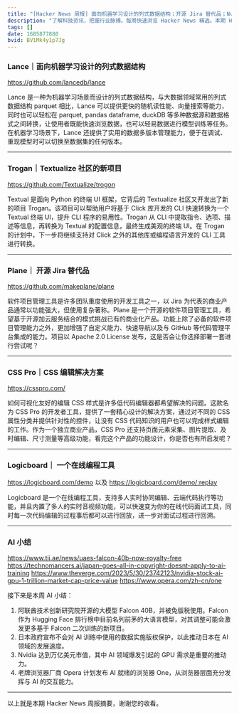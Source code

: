 ```yaml
---
title: "[Hacker News 周报] 面向机器学习设计的列式数据结构；开源 Jira 替代品；Nvidia 万亿市值"
description: "了解科技资讯，把握行业脉搏。每周快速浏览 Hacker News 精选。本期 Hacker Newsletter 地址:https://mailchi.mp/hackernewsletter/654"
tags: []
date: 1685877880
bvid: BV1Mk4y1p7Jg
---
```

### Lance｜面向机器学习设计的列式数据结构
https://github.com/lancedb/lance

Lance 是一种为机器学习场景而设计的列式数据结构，与大数据领域常用的列式数据结构 parquet 相比，Lance 可以提供更快的随机读性能、向量搜索等能力，同时也可以轻松在 parquet, pandas dataframe, duckDB 等多种数据源和数据格式之间转换，让使用者既能快速浏览数据，也可以轻易数据进行模型训练等任务。在机器学习场景下，Lance 还提供了实用的数据多版本管理能力，便于在调试、重现模型时可以切换至数据集的任何版本。

---
### Trogan｜Textualize 社区的新项目
https://github.com/Textualize/trogon

Textual 是面向 Python 的终端 UI 框架，它背后的 Textualize 社区又开发出了新的项目 Trogan。该项目可以帮助用户将基于 Click 库开发的 CLI 快速转换为一个 Textual 终端 UI，提升 CLI 程序的易用性。Trogan 从 CLI 中提取指令、选项、描述等信息，再转换为 Textual 的配置信息，最终生成美观的终端 UI。在 Trogan 的计划中，下一步将继续支持对 Click 之外的其他库或编程语言开发的 CLI 工具进行转换。

---
### Plane｜ 开源 Jira 替代品
https://github.com/makeplane/plane

软件项目管理工具是许多团队重度使用的开发工具之一，以 Jira 为代表的商业产品通常以功能强大，但使用复杂著称。Plane 是一个开源的软件项目管理工具，希望基于开源加云服务结合的模式挑战已有的商业化产品。功能上除了必备的软件项目管理能力之外，更加增强了自定义能力、快速导航以及与 GitHub 等代码管理平台集成的能力。项目以 Apache 2.0 License 发布，这是否会让你选择部署一套进行尝试呢？

---
### CSS Pro｜CSS 编辑解决方案
https://csspro.com/ 

如何可视化友好的编辑 CSS 样式是许多低代码编辑器都希望解决的问题。这款名为 CSS Pro 的开发者工具，提供了一套精心设计的解决方案，通过对不同的 CSS 属性分类并提供针对性的控件，让没有 CSS 代码知识的用户也可以完成样式编辑的工作。作为一个独立商业产品，CSS Pro 还支持页面元素采集、图片提取、及时编辑、尺寸测量等高级功能，看完这个产品的功能设计，你是否也有所启发呢？

---
### Logicboard｜ 一个在线编程工具
https://logicboard.com/demo 以及 https://logicboard.com/demo/:replay 

Logicboard 是一个在线编程工具，支持多人实时协同编辑、云端代码执行等功能，并且内置了多人的实时音视频功能，可以快速变为你的在线代码面试工具，同时每一次代码编辑的过程事后都可以进行回放，进一步对面试过程进行回溯。

---
### AI 小结

https://www.tii.ae/news/uaes-falcon-40b-now-royalty-free 
https://technomancers.ai/japan-goes-all-in-copyright-doesnt-apply-to-ai-training 
https://www.theverge.com/2023/5/30/23742123/nvidia-stock-ai-gpu-1-trillion-market-cap-price-value 
https://www.opera.com/zh-cn/one

接下来是本周 AI 小结：
1. 阿联酋技术创新研究院开源的大模型 Falcon 40B，并被免版税使用。Falcon 作为 Hugging Face 排行榜中目前名列前茅的大语言模型，对其调整可能会激发更多基于 Falcon 二次训练的新项目。
2. 日本政府宣布不会对 AI 训练中使用的数据实施版权保护，以此推动日本在 AI 领域的发展速度。
3. Nvidia 达到万亿美元市值，其中 AI 领域爆发引起的 GPU 需求是重要的推动力。
4. 老牌浏览器厂商 Opera 计划发布 AI 就绪的浏览器 One，从浏览器层面充分发挥与 AI 的交互能力。

---

以上就是本期 Hacker News 周报摘要，谢谢您的收看。

